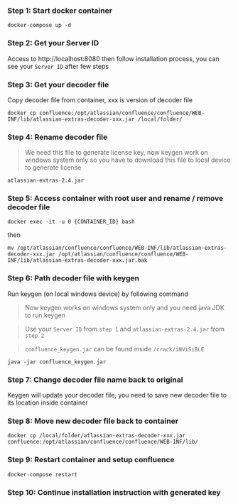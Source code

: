 ### Step 1: Start docker container

```
docker-compose up -d
```

### Step 2: Get your Server ID

Access to http://localhost:8080 then follow installation process, you can see your `Server ID` after few steps

### Step 3: Get your decoder file

Copy decoder file from container, xxx is version of decoder file

```
docker cp confluence:/opt/atlassian/confluence/confluence/WEB-INF/lib/atlassian-extras-decoder-xxx.jar /local/folder/
```

### Step 4: Rename decoder file
> We need this file to generate license key, now keygen work on windows system only so you have to download this file to local device to generate license

```
atlassian-extras-2.4.jar
```

### Step 5: Access container with root user and rename / remove decoder file 

```
docker exec -it -u 0 {CONTAINER_ID} bash
```

then

```
mv /opt/atlassian/confluence/confluence/WEB-INF/lib/atlassian-extras-decoder-xxx.jar /opt/atlassian/confluence/confluence/WEB-INF/lib/atlassian-extras-decoder-xxx.jar.bak
```

### Step 6: Path decoder file with keygen 

Run keygen (on local windows device) by following command 

> Now keygen works on windows system only and you need java JDK to run keygen

> Use your `Server ID` from `step 1` and `atlassian-extras-2.4.jar` from `step 2`

> `confluence_keygen.jar` can be found inside `/crack/iNViSiBLE`

```
java -jar confluence_keygen.jar
```

### Step 7: Change decoder file name back to original

Keygen will update your decoder file, you need to save new decoder file to its location inside container

### Step 8: Move new decoder file back to container 

```
docker cp /local/folder/atlassian-extras-decoder-xxx.jar confluence:/opt/atlassian/confluence/confluence/WEB-INF/lib/
```

### Step 9: Restart container and setup confluence 
```
docker-compose restart
```

### Step 10: Continue installation instruction with generated key